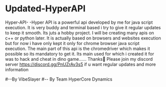 # Updated-HyperAPI
Hyper-API-
-Hyper API is a powerful api developed by me for java script execution. It is very buddy and terminal based i try to give it regular updates to keep it smooth. Its juts a hobby project. I will be creating many apis on c++ or python later. It is actually based on browsers and websites execution but for now i have only kept it only for chrome browser java script execution. The main part of this api is the chromedriver which makes it possible so its mandatory to get it. Its main used for which i created it for was to hack and cheat in dino game...... Thanks👑 Please join my discord server https://discord.gg/PnUZrAv3s5 if u want regular updates and more information

#--By VibeSlayer
#-- By Team HyperCore Dynamics
